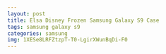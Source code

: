 ```yaml
---
layout: post
title: Elsa Disney Frozen Samsung Galaxy S9 Case
tags: samsung galaxy s9
categories: samsung
img: 1XESe8LRFZtzpT-T0-LgirXWunBqDi-F0
---
```

